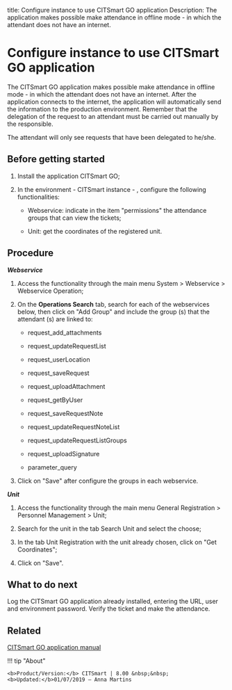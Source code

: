 title: Configure instance to use CITSmart GO application
Description: The application makes possible make attendance in offline mode - in which the attendant does not have an internet.
# Configure instance to use CITSmart GO application


The CITSmart GO application makes possible make attendance in offline mode - in
which the attendant does not have an internet. After the application connects to
the internet, the application will automatically send the information to the
production environment. Remember that the delegation of the request to an
attendant must be carried out manually by the responsible.

The attendant will only see requests that have been delegated to he/she.

Before getting started
--------------------------

1.  Install the application CITSmart GO;

2.  In the environment - CITSmart instance - , configure the following
    functionalities:

    * Webservice: indicate in the item "permissions" the attendance groups that
    can view the tickets;

    * Unit: get the coordinates of the registered unit.

Procedure
-------------

***Webservice***

1.  Access the functionality through the main menu System \> Webservice \>
    Webservice Operation;

2.  On the **Operations Search** tab, search for each of the webservices below,
    then click on "Add Group" and include the group (s) that the attendant (s)
    are linked to:

    * request_add_attachments

    * request_updateRequestList

    * request_userLocation

    * request_saveRequest

    * request_uploadAttachment

    * request_getByUser
    
    * request_saveRequestNote
    
    * request_updateRequestNoteList
    
    * request_updateRequestListGroups
    
    * request_uploadSignature
    
    * parameter_query

1.  Click on "Save" after configure the groups in each webservice.

***Unit***

1.  Access the functionality through the main menu General Registration \>
    Personnel Management \> Unit;

2.  Search for the unit in the tab Search Unit and select the choose;

3.  In the tab Unit Registration with the unit already chosen, click on "Get
    Coordinates";

4.  Click on "Save".

What to do next
-------------------

Log the CITSmart GO application already installed, entering the URL, user and
environment password. Verify the ticket and make the attendance.

Related
-------

[CITSmart GO application manual](/en-us/citsmart-platform-8/additional-features/mobile-and-field-service/apps/citsmart-field-service-manual.html)


!!! tip "About"

    <b>Product/Version:</b> CITSmart | 8.00 &nbsp;&nbsp;
    <b>Updated:</b>01/07/2019 – Anna Martins
